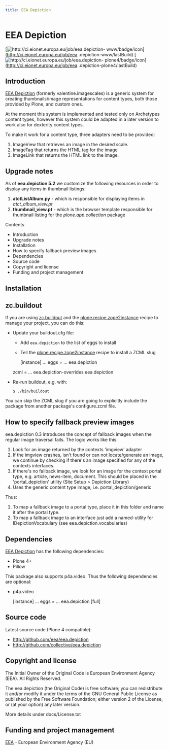```yaml
---
title: EEA Depiction
---
```

#  EEA Depiction

[![http://ci.eionet.europa.eu/job/eea.depiction-
www/badge/icon](https://camo.githubusercontent.com/fda576dea8933e9d2feab615f5f75451d60894ea/687474703a2f2f63692e65696f6e65742e6575726f70612e65752f6a6f622f6565612e646570696374696f6e2d7777772f62616467652f69636f6e)](http://ci.eionet.europa.eu/job/eea
.depiction-www/lastBuild) [![http://ci.eionet.europa.eu/job/eea.depiction-
plone4/badge/icon](https://camo.githubusercontent.com/4f73f7d5709350a22d7f0162f49cc6adf8d3833f/687474703a2f2f63692e65696f6e65742e6575726f70612e65752f6a6f622f6565612e646570696374696f6e2d706c6f6e65342f62616467652f69636f6e)](http://ci.eionet.europa.eu/job/eea
.depiction-plone4/lastBuild)

##  Introduction

[EEA Depiction](http://eea.github.com/docs/eea.depiction) (formerly
valentine.imagescales) is a generic system for creating thumbnails/image
representations for content types, both those provided by Plone, and custom
ones.

At the moment this system is implemented and tested only on Archetypes content
types, however this system could be adapted in a later version to work also
for dexterity content types.

To make it work for a content type, three adapters need to be provided:

  1. ImageView that retrieves an image in the desired scale.
  2. ImageTag that returns the HTML tag for the image
  3. ImageLink that returns the HTML link to the image.

##  Upgrade notes

As of **eea.depiction 5.2** we customize the following resources in order to
display any items in thumbnail listings:

  1. **atctListAlbum.py** \- which is responsible for displaying items in _atct_album_view.pt_
  2. **thumbnail_view.pt** \- which is the browser template responsible for thumbnail listing for the _plone.app.collection_ package

Contents

  * Introduction
  * Upgrade notes
  * Installation
  * How to specify fallback preview images
  * Dependencies
  * Source code
  * Copyright and license
  * Funding and project management

##  Installation

##  zc.buildout

If you are using [zc.buildout](http://pypi.python.org/pypi/zc.buildout) and
the
[plone.recipe.zope2instance](http://pypi.python.org/pypi/plone.recipe.zope2instance)
recipe to manage your project, you can do this:

  * Update your buildout.cfg file:

    * Add `eea.depiction` to the list of eggs to install
    * Tell the [plone.recipe.zope2instance](http://pypi.python.org/pypi/plone.recipe.zope2instance) recipe to install a ZCML slug
    
        [instance]
    ...
    eggs =
      ...
      eea.depiction
    
    zcml =
      ...
      eea.depiction-overrides
      eea.depiction
    

  * Re-run buildout, e.g. with:
    
        $ ./bin/buildout
    

You can skip the ZCML slug if you are going to explicitly include the package
from another package's configure.zcml file.

##  How to specify fallback preview images

eea.depiction 0.3 introduces the concept of fallback images when the regular
image traversal fails. The logic works like this:

  1. Look for an image returned by the contexts 'imgview' adapter
  2. If the imgview crashes, isn't found or can not locate/generate an image, we continue by checking if there's an image specified for any of the contexts interfaces.
  3. If there's no fallback image, we look for an image for the context portal type, e.g. article, news-item, document. This should be placed in the 'portal_depiction' utility (Site Setup &gt; Depiction Library)
  4. Uses the generic content type image, i.e. portal_depiction/generic

Thus:

  1. To map a fallback image to a portal type, place it in this folder and name it after the portal type.
  2. To map a fallback image to an interface just add a named-utility for IDepictionVocabulary (see eea.depiction.vocabularies)

##  Dependencies

[EEA Depiction](http://eea.github.com/docs/eea.depiction) has the following
dependencies:

    

  * Plone 4+
  * Pillow

This package also supports p4a.video. Thus the following dependencies are
optional:

    

  * p4a.video

    
    
    [instance]
    ...
    eggs =
      ...
      eea.depiction [full]
    

##  Source code

Latest source code (Plone 4 compatible):

    

  * <http://github.com/eea/eea.depiction>
  * <http://github.com/collective/eea.depiction>

##  Copyright and license

The Initial Owner of the Original Code is European Environment Agency (EEA).
All Rights Reserved.

The eea.depiction (the Original Code) is free software; you can redistribute
it and/or modify it under the terms of the GNU General Public License as
published by the Free Software Foundation; either version 2 of the License, or
(at your option) any later version.

More details under docs/License.txt

##  Funding and project management

[EEA](http://www.eea.europa.eu/) \- European Environment Agency (EU)

